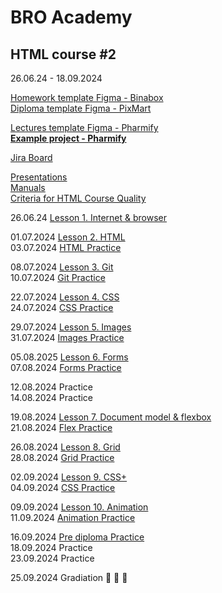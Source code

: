 # BRO Academy 

## HTML course #2

26.06.24 - 18.09.2024

[Homework template Figma - Binabox](https://www.figma.com/design/jqIedRSOsKC20T9QeDDNdL/BinaBox-UI-KIT?m=auto&t=gBzlUoU5MRyDe3QY-6) <br />
[Diploma template Figma - PixMart](https://www.figma.com/design/7HK7TzghZnR3ZhxB18Rrox/PixMart---Website-UI-Figma?m=auto&t=NJEjEybOi163nD7Z-6)  <br />

[Lectures template Figma - Pharmify](https://www.figma.com/design/auFieaBExddBH3NrBBcx2N/Pharmify-UI-KIT?t=gBzlUoU5MRyDe3QY-1) <br />
**[Example project - Pharmify](https://github.com/broacademy/pharmify)**<br />

[Jira Board](https://bro-academy.atlassian.net/jira/core/projects/BAHC2/board) <br />

[Presentations](presentations) <br />
[Manuals](manuals)  <br />
[Criteria for HTML Course Quality](criteria.md)  <br />

26.06.24 [Lesson 1. Internet & browser](lesson-1.md)  <br />
  
01.07.2024 [Lesson 2. HTML](lesson-2.md) <br />
03.07.2024 [HTML Practice](practice/practice-2.pdf) <br />
  
08.07.2024 [Lesson 3. Git](lesson-3.md)  <br />
10.07.2024 [Git Practice](practice/practice-3.pdf) <br />

22.07.2024 [Lesson 4. CSS](lesson-4.md) <br />
24.07.2024 [CSS Practice](practice/practice-4.pdf)<br />

29.07.2024 [Lesson 5. Images](lesson-5.md)  <br />
31.07.2024 [Images Practice](practice/practice-5.pdf)  <br />

05.08.2025 [Lesson 6. Forms](lesson-6.md) <br />
07.08.2024 [Forms Practice](https://codepen.io/broacademy/pen/dyBRzjZ)  <br />

12.08.2024 Practice <br />
14.08.2024 Practice <br />
 
19.08.2024 [Lesson 7. Document model & flexbox](lesson-7.md) <br />
21.08.2024 [Flex Practice](practice/practice-7.pdf) <br />

26.08.2024 [Lesson 8. Grid](lesson-8.md) <br />
28.08.2024 [Grid Practice](practice/practice-8.pdf) <br />

02.09.2024 [Lesson 9. CSS+](lesson-9.md)  <br />
04.09.2024 [CSS Practice](practice/practice-9.pdf)   <br />

09.09.2024 [Lesson 10. Animation](lesson-10.md) <br />
11.09.2024 [Animation Practice](practice/practice-10.pdf) <br />

16.09.2024 [Pre diploma Practice](pre-final-practice.md) <br />
18.09.2024 Practice <br />
23.09.2024 Practice <br />

25.09.2024 Gradiation :tada: :tada: :tada: <br />
